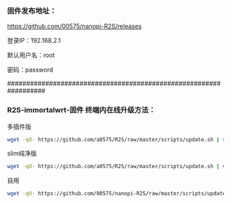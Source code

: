 ### 固件发布地址：
https://github.com/00575/nanopi-R2S/releases

登录IP：192.168.2.1

默认用户名：root

密码：password

##################################################################

### R2S-immortalwrt-固件 终端内在线升级方法： 

多插件版
```bash
wget -qO- https://github.com/a0575/R2S/raw/master/scripts/update.sh | sh
```

slim纯净版

```bash
wget -qO- https://github.com/a0575/R2S/raw/master/scripts/update.sh | ver=-slim sh
```
自用
```bash
wget -qO- https://github.com/00575/nanopi-R2S/raw/master/scripts/update.sh | sh
```
